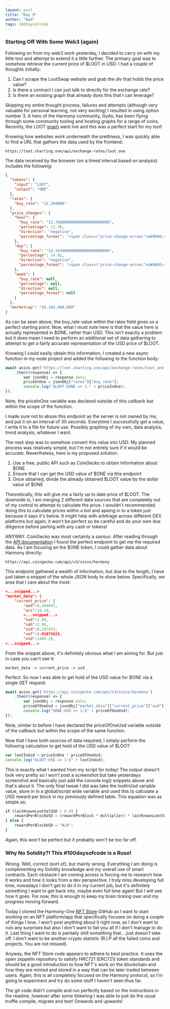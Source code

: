 ```yaml
---
layout: post
title: "Day 9"
author: "Bad"
tags: 100daysofcode
---
```


### Starting Off With Some Web3 (again)

Following on from my web3 work yesterday, I decided to carry on with my little tool and attempt to extend it a little further. The primary goal was to somehow retrieve the current price of $LOOT in USD. I had a couple of thoughts initially:

1.  Can I scrape the LootSwap website and grab the div that holds the price value?
2. Is there a contract I can just talk to directly for the exchange rate?
3. Is there an existing graph that already does this that I can leverage?

Skipping my entire thought process, failures and attempts (although very valuable for personal learning, not very exciting) I resulted in using option number 3. A hero of the Harmony community, Gydo, has been flying through some community tooling and hosting graphs for a range of coins. Recently, the LOOT [graph](https://loot.charting.one/) went live and this was a perfect start for my tool!

Knowing how websites work underneath the prettiness, I was quickly able to find a URL that gathers the data used by the frontend:

```
https://loot.charting.one/api/exchange-rates/loot_one
```

The data received by the browser (on a timed interval based on analysis) includes the following:

```json
{
  "tokens": {
    "input": "LOOT",
    "output": "ONE"
  },
  "rates": {
    "buy_rate": "12.204800"
  },
  "price_changes": {
    "hour": {
      "buy_rate": "13.768800000000000000000000",
      "percentage": 11.36,
      "direction": "negative",
      "percentage_format": "<span class=\"price-change-arrow\">&#9660;</span>11.36%"
    },
    "day": {
      "buy_rate": "14.343900000000000000000000",
      "percentage": 14.91,
      "direction": "negative",
      "percentage_format": "<span class=\"price-change-arrow\">&#9660;</span>14.91%"
    },
    "week": {
      "buy_rate": null,
      "percentage": null,
      "direction": null,
      "percentage_format": null
    }
  },
  "marketcap": "$6,102,400,000"
}
```

As can be seen above, the buy_rate value within the rates field gives us a perfect starting point. Now, what I must note here is that the value here is actually represented in $ONE, rather than USD. This isn't exactly a problem but it does mean I need to perform an additional set of data gathering to attempt to get a fairly accurate representation of the USD price of $LOOT.

Knowing I could easily obtain this information, I created a new async function in my node project and added the following to the function body:

```javascript
await axios.get('https://loot.charting.one/api/exchange-rates/loot_one')
    .then((response) => {
        var jsonObj = response.data;
        priceInOne = jsonObj["rates"]["buy_rate"];
        console.log("$LOOT:$ONE => 1:" + priceInOne);
});
```

Note, the priceInOne variable was declared outside of this callback but within the scope of the function.

I made sure not to abuse this endpoint as the server is not owned by me, and put it on an interval of 30 seconds. Everytime I successfully get a value, I write it to a file for future use. Possibly graphing of my own, data analysis, trend analysis, whatever I want.

The next step was to somehow convert this value into USD. My planned process was relatively simple, but I'm not entirely sure if it would be accurate. Nevertheless, here is my proposed solution:

1. Use a free, public API such as CoinGecko to obtain information about $ONE
2. Ensure that I can get the USD value of $ONE via this endpoint
3. Once obtained, divide the already obtained $LOOT value by the dollar value of $ONE

Theoretically, this will give me a fairly up to date price of $LOOT. The downside is, I am merging 2 different data sources that are completely out of my control to attempt to calculate the price. I wouldn't recommended doing this to calculate prices within a bot and apeing in to a token just because it says it's below. It might help with arbitrage across different DEX platforms but again, it won't be perfect so be careful and do your own due diligence before parting with any cash or tokens!

ANYWAY. CoinGecko was most certainly a saviour. After reading through the [API documentation](https://www.coingecko.com/api/documentations/v3) I found the perfect endpoint to get me the required data. As I am focusing on the $ONE token, I could gather data about Harmony directly:

```
https://api.coingecko.com/api/v3/coins/harmony
```

This endpoint gathered a wealth of information, but due to the length, I have just taken a snippet of the whole JSON body to show below. Specifically, we area that I care about the most:

```json
<...snipped...>
"market_data": {
    "current_price": {
        "aed":0.394697,
        "ars":10.19,
        <...snipped...>
        "twd":2.98,
        "uah":2.94,
        "usd":0.107453,
        "vef":0.01075929,
        "vnd":2489.29,
<...snipped...>
```

From the snippet above, it's definitely obvious what I am aiming for. But just in case you can't see it:

```
market_data -> current_price -> usd
```

Perfect. So now I was able to get hold of the USD value for $ONE via a single GET request:

```javascript
await axios.get('https://api.coingecko.com/api/v3/coins/harmony')
    .then((response) => {
        var jsonObj = response.data;
        priceOfOneUsd = jsonObj["market_data"]["current_price"]["usd"];
        console.log("$ONE:USD => 1:$" + priceOfOneUsd);
});
```

Note, similar to before I have declared the priceOfOneUsd variable outside of the callback but within the scope of the same function.

Now that I have both sources of data required, I simply perform the following calculation to get hold of the USD value of $LOOT:

```javascript
var lootInUsd = priceInOne * priceOfOneUsd;
console.log("$LOOT:USD => 1:$" + lootInUsd);
```

This is exactly what I wanted from my script for today! The output doesn't look very pretty so I won't post a screenshot but take yesterdays screenshot and basically just add the console.log() snippets above and that's about it. The only final tweak I did was take the lootInUsd variable value, store in in a global/script wide variable and used this to calculate a USD reward per block in my previously defined table. This equation was as simple as:

```javascript
if (lastKnownLootValUSD > 0.0) {
    rewardPerBlockUSD = (rewardPerBlock * multiplier) * lastKnownLootValUSD;
} else {
    rewardPerBlockUSD = "N/A";
}
```

Again, this won't be perfect but it probably won't be too far off.

### Why No Solidity?! This #100daysofcode is a Ruse!

Wrong. Well, correct (sort of), but mainly wrong. Everything I am doing is complimenting my Solidity knowledge and my overall use of smart contracts. Each obstacle I am coming across is forcing me to research how it works and how it looks from a dev perspective. I truly miss developing full time, nowadays I don't get to do it in my current job, but it's definitely something I want to get back into, maybe even full time again! But I will see how it goes. For now, this is enough to keep my brain ticking over and my progress moving forward.

Today I cloned the Harmony-One [NFT Store](https://github.com/harmony-one/nft-store) GitHub as I want to start working on an NFT platform/app that specifically focuses on doing a couple of things I love. I won't post anything about it right now, as I don't want to ruin any surprises but also I don't want to fail you all if I don't manage to do it. Last thing I want to do is partially shill something that... just doesn't take off. I don't want to be another crypto statistic (R.I.P all the failed coins and projects. You are not missed).

Anyway, the NFT Store code appears to adhere to best practice. It uses the open zeppelin repository to satisfy HRC721 (ERC721) token standards and should be a good introduction to how NFT's work on the blockchain and how they are minted and stored in a way that can be later traded between users. Again, this is all completely focused on the Harmony protocol, so I'm going to experiment and try do some stuff I haven't seen thus far. 

The git code didn't compile and run perfectly based on the instructions in the readme, however after some tinkering I was able to just do the usual truffle compile, migrate and test! Onwards and upwards!